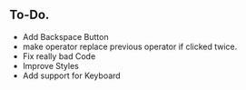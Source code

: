 ## To-Do. 
  * Add Backspace Button
  * make operator replace previous operator if clicked twice. 
  * Fix really bad Code
  * Improve Styles
  * Add support for Keyboard